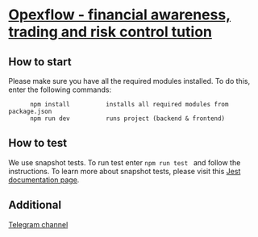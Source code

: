 # [Opexflow - financial awareness, trading and risk control tution](https://opexflow.com)

How to start
------------
Please make sure you have all the required modules installed. To do this, enter the following commands:
```
      npm install          installs all required modules from package.json
      npm run dev          runs project (backend & frontend)
```

How to test
------------
We use snapshot tests. To run test enter
``
      npm run test 
``
and follow the instructions.
To learn more about snapshot tests, please visit this [Jest documentation page](https://jestjs.io/docs/en/next/snapshot-testing).

Additional
------------
[Telegram channel](https://t.me/joinchat/DUNoiA5V0vLKlCjOkDm7Eg)
